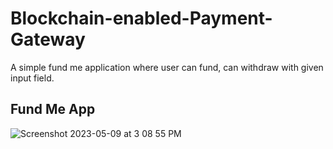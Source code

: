 
# Blockchain-enabled-Payment-Gateway

A simple fund me application where user can fund, can withdraw with given input field. 


## Fund Me App

![Screenshot 2023-05-09 at 3 08 55 PM](https://user-images.githubusercontent.com/113882904/237057991-11637bec-8406-403e-960b-f3113a05ac98.jpeg)



